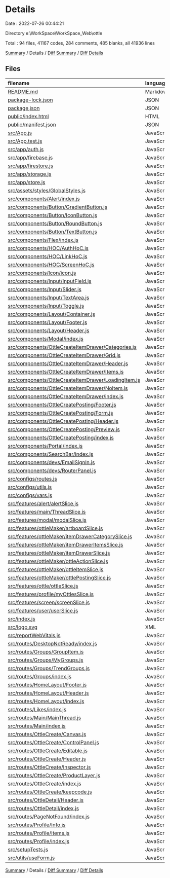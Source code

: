 # Details

Date : 2022-07-26 00:44:21

Directory e:\\WorkSpace\\WorkSpace_Web\\ottle

Total : 94 files,  41167 codes, 284 comments, 485 blanks, all 41936 lines

[Summary](results.md) / Details / [Diff Summary](diff.md) / [Diff Details](diff-details.md)

## Files
| filename | language | code | comment | blank | total |
| :--- | :--- | ---: | ---: | ---: | ---: |
| [README.md](/README.md) | Markdown | 15 | 0 | 7 | 22 |
| [package-lock.json](/package-lock.json) | JSON | 37,131 | 0 | 1 | 37,132 |
| [package.json](/package.json) | JSON | 48 | 0 | 1 | 49 |
| [public/index.html](/public/index.html) | HTML | 31 | 22 | 2 | 55 |
| [public/manifest.json](/public/manifest.json) | JSON | 25 | 0 | 1 | 26 |
| [src/App.js](/src/App.js) | JavaScript | 73 | 1 | 6 | 80 |
| [src/App.test.js](/src/App.test.js) | JavaScript | 13 | 0 | 3 | 16 |
| [src/app/auth.js](/src/app/auth.js) | JavaScript | 45 | 21 | 6 | 72 |
| [src/app/firebase.js](/src/app/firebase.js) | JavaScript | 24 | 6 | 4 | 34 |
| [src/app/firestore.js](/src/app/firestore.js) | JavaScript | 209 | 13 | 15 | 237 |
| [src/app/storage.js](/src/app/storage.js) | JavaScript | 4 | 1 | 2 | 7 |
| [src/app/store.js](/src/app/store.js) | JavaScript | 35 | 0 | 2 | 37 |
| [src/assets/styles/GlobalStyles.js](/src/assets/styles/GlobalStyles.js) | JavaScript | 119 | 1 | 7 | 127 |
| [src/components/Alert/index.js](/src/components/Alert/index.js) | JavaScript | 52 | 0 | 7 | 59 |
| [src/components/Button/GradientButton.js](/src/components/Button/GradientButton.js) | JavaScript | 31 | 0 | 6 | 37 |
| [src/components/Button/IconButton.js](/src/components/Button/IconButton.js) | JavaScript | 46 | 0 | 4 | 50 |
| [src/components/Button/RoundButton.js](/src/components/Button/RoundButton.js) | JavaScript | 24 | 0 | 7 | 31 |
| [src/components/Button/TextButton.js](/src/components/Button/TextButton.js) | JavaScript | 11 | 0 | 3 | 14 |
| [src/components/Flex/index.js](/src/components/Flex/index.js) | JavaScript | 102 | 0 | 7 | 109 |
| [src/components/HOC/AuthHoC.js](/src/components/HOC/AuthHoC.js) | JavaScript | 16 | 0 | 4 | 20 |
| [src/components/HOC/LinkHoC.js](/src/components/HOC/LinkHoC.js) | JavaScript | 14 | 0 | 3 | 17 |
| [src/components/HOC/ScreenHoC.js](/src/components/HOC/ScreenHoC.js) | JavaScript | 19 | 3 | 5 | 27 |
| [src/components/Icon/icon.js](/src/components/Icon/icon.js) | JavaScript | 14 | 0 | 4 | 18 |
| [src/components/Input/InputField.js](/src/components/Input/InputField.js) | JavaScript | 14 | 2 | 3 | 19 |
| [src/components/Input/Slider.js](/src/components/Input/Slider.js) | JavaScript | 12 | 2 | 3 | 17 |
| [src/components/Input/TextArea.js](/src/components/Input/TextArea.js) | JavaScript | 14 | 2 | 3 | 19 |
| [src/components/Input/Toggle.js](/src/components/Input/Toggle.js) | JavaScript | 41 | 3 | 5 | 49 |
| [src/components/Layout/Container.js](/src/components/Layout/Container.js) | JavaScript | 29 | 2 | 6 | 37 |
| [src/components/Layout/Footer.js](/src/components/Layout/Footer.js) | JavaScript | 13 | 0 | 3 | 16 |
| [src/components/Layout/Header.js](/src/components/Layout/Header.js) | JavaScript | 10 | 0 | 3 | 13 |
| [src/components/Modal/index.js](/src/components/Modal/index.js) | JavaScript | 79 | 2 | 10 | 91 |
| [src/components/OttleCreateItemDrawer/Categories.js](/src/components/OttleCreateItemDrawer/Categories.js) | JavaScript | 59 | 2 | 8 | 69 |
| [src/components/OttleCreateItemDrawer/Grid.js](/src/components/OttleCreateItemDrawer/Grid.js) | JavaScript | 47 | 8 | 6 | 61 |
| [src/components/OttleCreateItemDrawer/Header.js](/src/components/OttleCreateItemDrawer/Header.js) | JavaScript | 22 | 2 | 3 | 27 |
| [src/components/OttleCreateItemDrawer/Items.js](/src/components/OttleCreateItemDrawer/Items.js) | JavaScript | 106 | 3 | 11 | 120 |
| [src/components/OttleCreateItemDrawer/LoadingItem.js](/src/components/OttleCreateItemDrawer/LoadingItem.js) | JavaScript | 20 | 2 | 5 | 27 |
| [src/components/OttleCreateItemDrawer/NoItem.js](/src/components/OttleCreateItemDrawer/NoItem.js) | JavaScript | 19 | 2 | 3 | 24 |
| [src/components/OttleCreateItemDrawer/index.js](/src/components/OttleCreateItemDrawer/index.js) | JavaScript | 62 | 2 | 7 | 71 |
| [src/components/OttleCreatePosting/Footer.js](/src/components/OttleCreatePosting/Footer.js) | JavaScript | 41 | 2 | 3 | 46 |
| [src/components/OttleCreatePosting/Form.js](/src/components/OttleCreatePosting/Form.js) | JavaScript | 60 | 2 | 8 | 70 |
| [src/components/OttleCreatePosting/Header.js](/src/components/OttleCreatePosting/Header.js) | JavaScript | 11 | 0 | 2 | 13 |
| [src/components/OttleCreatePosting/Preview.js](/src/components/OttleCreatePosting/Preview.js) | JavaScript | 54 | 2 | 8 | 64 |
| [src/components/OttleCreatePosting/index.js](/src/components/OttleCreatePosting/index.js) | JavaScript | 65 | 2 | 8 | 75 |
| [src/components/Portal/index.js](/src/components/Portal/index.js) | JavaScript | 31 | 0 | 7 | 38 |
| [src/components/SearchBar/index.js](/src/components/SearchBar/index.js) | JavaScript | 5 | 0 | 2 | 7 |
| [src/components/devs/EmailSignIn.js](/src/components/devs/EmailSignIn.js) | JavaScript | 68 | 0 | 7 | 75 |
| [src/components/devs/RouterPanel.js](/src/components/devs/RouterPanel.js) | JavaScript | 59 | 0 | 6 | 65 |
| [src/configs/routes.js](/src/configs/routes.js) | JavaScript | 22 | 0 | 2 | 24 |
| [src/configs/utils.js](/src/configs/utils.js) | JavaScript | 16 | 35 | 5 | 56 |
| [src/configs/vars.js](/src/configs/vars.js) | JavaScript | 2 | 0 | 1 | 3 |
| [src/features/alert/alertSlice.js](/src/features/alert/alertSlice.js) | JavaScript | 77 | 7 | 10 | 94 |
| [src/features/main/ThreadSlice.js](/src/features/main/ThreadSlice.js) | JavaScript | 30 | 0 | 5 | 35 |
| [src/features/modal/modalSlice.js](/src/features/modal/modalSlice.js) | JavaScript | 27 | 0 | 4 | 31 |
| [src/features/ottleMaker/artboardSlice.js](/src/features/ottleMaker/artboardSlice.js) | JavaScript | 83 | 9 | 15 | 107 |
| [src/features/ottleMaker/itemDrawerCategorySlice.js](/src/features/ottleMaker/itemDrawerCategorySlice.js) | JavaScript | 104 | 0 | 5 | 109 |
| [src/features/ottleMaker/itemDrawerItemsSlice.js](/src/features/ottleMaker/itemDrawerItemsSlice.js) | JavaScript | 44 | 0 | 5 | 49 |
| [src/features/ottleMaker/itemDrawerSlice.js](/src/features/ottleMaker/itemDrawerSlice.js) | JavaScript | 20 | 0 | 4 | 24 |
| [src/features/ottleMaker/ottleActionSlice.js](/src/features/ottleMaker/ottleActionSlice.js) | JavaScript | 89 | 21 | 10 | 120 |
| [src/features/ottleMaker/ottleItemSlice.js](/src/features/ottleMaker/ottleItemSlice.js) | JavaScript | 90 | 20 | 9 | 119 |
| [src/features/ottleMaker/ottlePostingSlice.js](/src/features/ottleMaker/ottlePostingSlice.js) | JavaScript | 28 | 0 | 4 | 32 |
| [src/features/ottle/ottleSlice.js](/src/features/ottle/ottleSlice.js) | JavaScript | 0 | 0 | 1 | 1 |
| [src/features/profile/myOttlesSlice.js](/src/features/profile/myOttlesSlice.js) | JavaScript | 34 | 0 | 5 | 39 |
| [src/features/screen/screenSlice.js](/src/features/screen/screenSlice.js) | JavaScript | 21 | 0 | 4 | 25 |
| [src/features/user/userSlice.js](/src/features/user/userSlice.js) | JavaScript | 52 | 0 | 6 | 58 |
| [src/index.js](/src/index.js) | JavaScript | 26 | 3 | 4 | 33 |
| [src/logo.svg](/src/logo.svg) | XML | 1 | 0 | 1 | 2 |
| [src/reportWebVitals.js](/src/reportWebVitals.js) | JavaScript | 12 | 0 | 2 | 14 |
| [src/routes/DesktopNotReady/index.js](/src/routes/DesktopNotReady/index.js) | JavaScript | 45 | 0 | 6 | 51 |
| [src/routes/Groups/GroupItem.js](/src/routes/Groups/GroupItem.js) | JavaScript | 61 | 11 | 5 | 77 |
| [src/routes/Groups/MyGroups.js](/src/routes/Groups/MyGroups.js) | JavaScript | 39 | 2 | 3 | 44 |
| [src/routes/Groups/TrendGroups.js](/src/routes/Groups/TrendGroups.js) | JavaScript | 18 | 2 | 3 | 23 |
| [src/routes/Groups/index.js](/src/routes/Groups/index.js) | JavaScript | 23 | 2 | 3 | 28 |
| [src/routes/HomeLayout/Footer.js](/src/routes/HomeLayout/Footer.js) | JavaScript | 39 | 2 | 6 | 47 |
| [src/routes/HomeLayout/Header.js](/src/routes/HomeLayout/Header.js) | JavaScript | 21 | 0 | 3 | 24 |
| [src/routes/HomeLayout/index.js](/src/routes/HomeLayout/index.js) | JavaScript | 33 | 0 | 5 | 38 |
| [src/routes/Likes/index.js](/src/routes/Likes/index.js) | JavaScript | 5 | 0 | 2 | 7 |
| [src/routes/Main/MainThread.js](/src/routes/Main/MainThread.js) | JavaScript | 35 | 2 | 3 | 40 |
| [src/routes/Main/index.js](/src/routes/Main/index.js) | JavaScript | 13 | 0 | 2 | 15 |
| [src/routes/OttleCreate/Canvas.js](/src/routes/OttleCreate/Canvas.js) | JavaScript | 90 | 3 | 16 | 109 |
| [src/routes/OttleCreate/ControlPanel.js](/src/routes/OttleCreate/ControlPanel.js) | JavaScript | 98 | 0 | 6 | 104 |
| [src/routes/OttleCreate/Editable.js](/src/routes/OttleCreate/Editable.js) | JavaScript | 87 | 2 | 11 | 100 |
| [src/routes/OttleCreate/Header.js](/src/routes/OttleCreate/Header.js) | JavaScript | 13 | 0 | 2 | 15 |
| [src/routes/OttleCreate/Inspector.js](/src/routes/OttleCreate/Inspector.js) | JavaScript | 121 | 2 | 5 | 128 |
| [src/routes/OttleCreate/ProductLayer.js](/src/routes/OttleCreate/ProductLayer.js) | JavaScript | 87 | 2 | 5 | 94 |
| [src/routes/OttleCreate/index.js](/src/routes/OttleCreate/index.js) | JavaScript | 192 | 18 | 19 | 229 |
| [src/routes/OttleCreate/keepcode.js](/src/routes/OttleCreate/keepcode.js) | JavaScript | 34 | 19 | 8 | 61 |
| [src/routes/OttleDetail/Header.js](/src/routes/OttleDetail/Header.js) | JavaScript | 44 | 2 | 4 | 50 |
| [src/routes/OttleDetail/index.js](/src/routes/OttleDetail/index.js) | JavaScript | 13 | 2 | 3 | 18 |
| [src/routes/PageNotFound/index.js](/src/routes/PageNotFound/index.js) | JavaScript | 45 | 0 | 6 | 51 |
| [src/routes/Profile/Info.js](/src/routes/Profile/Info.js) | JavaScript | 114 | 2 | 7 | 123 |
| [src/routes/Profile/Items.js](/src/routes/Profile/Items.js) | JavaScript | 50 | 2 | 6 | 58 |
| [src/routes/Profile/index.js](/src/routes/Profile/index.js) | JavaScript | 22 | 0 | 5 | 27 |
| [src/setupTests.js](/src/setupTests.js) | JavaScript | 1 | 4 | 1 | 6 |
| [src/utils/useForm.js](/src/utils/useForm.js) | JavaScript | 4 | 0 | 1 | 5 |

[Summary](results.md) / Details / [Diff Summary](diff.md) / [Diff Details](diff-details.md)